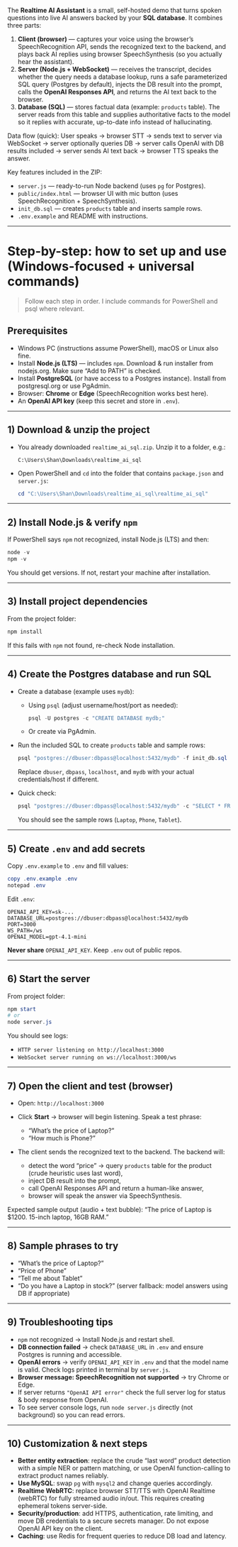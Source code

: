 
The **Realtime AI Assistant** is a small, self-hosted demo that turns spoken questions into live AI answers backed by your **SQL database**. It combines three parts:

1. **Client (browser)** — captures your voice using the browser’s SpeechRecognition API, sends the recognized text to the backend, and plays back AI replies using browser SpeechSynthesis (so you actually hear the assistant).
2. **Server (Node.js + WebSocket)** — receives the transcript, decides whether the query needs a database lookup, runs a safe parameterized SQL query (Postgres by default), injects the DB result into the prompt, calls the **OpenAI Responses API**, and returns the AI text back to the browser.
3. **Database (SQL)** — stores factual data (example: `products` table). The server reads from this table and supplies authoritative facts to the model so it replies with accurate, up-to-date info instead of hallucinating.

Data flow (quick):
User speaks → browser STT → sends text to server via WebSocket → server optionally queries DB → server calls OpenAI with DB results included → server sends AI text back → browser TTS speaks the answer.

Key features included in the ZIP:

* `server.js` — ready-to-run Node backend (uses `pg` for Postgres).
* `public/index.html` — browser UI with mic button (uses SpeechRecognition + SpeechSynthesis).
* `init_db.sql` — creates `products` table and inserts sample rows.
* `.env.example` and README with instructions.

---

# Step-by-step: how to set up and use (Windows-focused + universal commands)

> Follow each step in order. I include commands for PowerShell and psql where relevant.

## Prerequisites

* Windows PC (instructions assume PowerShell), macOS or Linux also fine.
* Install **Node.js (LTS)** — includes `npm`. Download & run installer from nodejs.org. Make sure “Add to PATH” is checked.
* Install **PostgreSQL** (or have access to a Postgres instance). Install from postgresql.org or use PgAdmin.
* Browser: **Chrome** or **Edge** (SpeechRecognition works best here).
* An **OpenAI API key** (keep this secret and store in `.env`).

---

## 1) Download & unzip the project

* You already downloaded `realtime_ai_sql.zip`. Unzip it to a folder, e.g.:

  ```
  C:\Users\Shan\Downloads\realtime_ai_sql
  ```
* Open PowerShell and `cd` into the folder that contains `package.json` and `server.js`:

  ```powershell
  cd "C:\Users\Shan\Downloads\realtime_ai_sql\realtime_ai_sql"
  ```

---

## 2) Install Node.js & verify `npm`

If PowerShell says `npm` not recognized, install Node.js (LTS) and then:

```powershell
node -v
npm -v
```

You should get versions. If not, restart your machine after installation.

---

## 3) Install project dependencies

From the project folder:

```powershell
npm install
```

If this fails with `npm` not found, re-check Node installation.

---

## 4) Create the Postgres database and run SQL

* Create a database (example uses `mydb`):

  * Using `psql` (adjust username/host/port as needed):

    ```powershell
    psql -U postgres -c "CREATE DATABASE mydb;"
    ```
  * Or create via PgAdmin.

* Run the included SQL to create `products` table and sample rows:

  ```powershell
  psql "postgres://dbuser:dbpass@localhost:5432/mydb" -f init_db.sql
  ```

  Replace `dbuser`, `dbpass`, `localhost`, and `mydb` with your actual credentials/host if different.

* Quick check:

  ```powershell
  psql "postgres://dbuser:dbpass@localhost:5432/mydb" -c "SELECT * FROM products;"
  ```

  You should see the sample rows (`Laptop`, `Phone`, `Tablet`).

---

## 5) Create `.env` and add secrets

Copy `.env.example` to `.env` and fill values:

```powershell
copy .env.example .env
notepad .env
```

Edit `.env`:

```
OPENAI_API_KEY=sk-...
DATABASE_URL=postgres://dbuser:dbpass@localhost:5432/mydb
PORT=3000
WS_PATH=/ws
OPENAI_MODEL=gpt-4.1-mini
```

**Never share** `OPENAI_API_KEY`. Keep `.env` out of public repos.

---

## 6) Start the server

From project folder:

```powershell
npm start
# or
node server.js
```

You should see logs:

* `HTTP server listening on http://localhost:3000`
* `WebSocket server running on ws://localhost:3000/ws`

---

## 7) Open the client and test (browser)

* Open: `http://localhost:3000`
* Click **Start** → browser will begin listening. Speak a test phrase:

  * “What’s the price of Laptop?”
  * “How much is Phone?”
* The client sends the recognized text to the backend. The backend will:

  * detect the word “price” → query `products` table for the product (crude heuristic uses last word),
  * inject DB result into the prompt,
  * call OpenAI Responses API and return a human-like answer,
  * browser will speak the answer via SpeechSynthesis.

Expected sample output (audio + text bubble): “The price of Laptop is \$1200. 15-inch laptop, 16GB RAM.”

---

## 8) Sample phrases to try

* “What’s the price of Laptop?”
* “Price of Phone”
* “Tell me about Tablet”
* “Do you have a Laptop in stock?” (server fallback: model answers using DB if appropriate)

---

## 9) Troubleshooting tips

* `npm` not recognized → Install Node.js and restart shell.
* **DB connection failed** → check `DATABASE_URL` in `.env` and ensure Postgres is running and accessible.
* **OpenAI errors** → verify `OPENAI_API_KEY` in `.env` and that the model name is valid. Check logs printed in terminal by `server.js`.
* **Browser message: SpeechRecognition not supported** → try Chrome or Edge.
* If server returns `"OpenAI API error"` check the full server log for status & body response from OpenAI.
* To see server console logs, run `node server.js` directly (not background) so you can read errors.

---

## 10) Customization & next steps

* **Better entity extraction**: replace the crude “last word” product detection with a simple NER or pattern matching, or use OpenAI function-calling to extract product names reliably.
* **Use MySQL**: swap `pg` with `mysql2` and change queries accordingly.
* **Realtime WebRTC**: replace browser STT/TTS with OpenAI Realtime (webRTC) for fully streamed audio in/out. This requires creating ephemeral tokens server-side.
* **Security/production**: add HTTPS, authentication, rate limiting, and move DB credentials to a secure secrets manager. Do not expose OpenAI API key on the client.
* **Caching**: use Redis for frequent queries to reduce DB load and latency.

